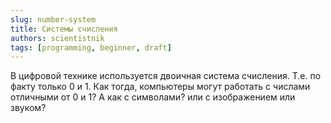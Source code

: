 ```yaml
---
slug: number-system
title: Системы счисления
authors: scientistnik
tags: [programming, beginner, draft]
---
```


В цифровой технике используется двоичная система счисления. Т.е. по факту только 0 и 1. Как тогда, компьютеры могут работать с числами отличными от 0 и 1? А как с символами? или с изображением или звуком?

